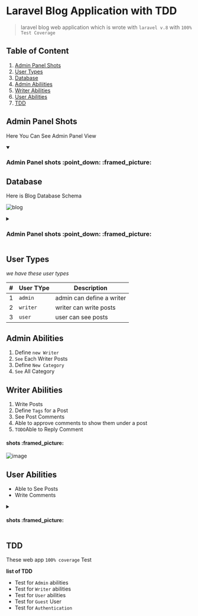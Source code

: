 # Laravel Blog Application with TDD
> laravel blog web application which is wrote with `laravel v.8` with `100% Test Coverage `

## Table of Content
1. [Admin Panel Shots](#admin-panel-shots)
1. [User Types](#user-types)   
1. [Database](#Database)
1. [Admin Abiliities](#admin-abilities)
1. [Writer Abilities](#writer-abilities)
1. [User Abilities](#user-abilities)
1. [TDD](#tdd)

## Admin Panel Shots
Here You Can See Admin Panel View

<details open>
<summary><h3>Admin Panel shots :point_down: :framed_picture: </h3>	</summary>
</details>


## Database

Here is Blog Database Schema

![blog](https://user-images.githubusercontent.com/10767713/177008216-55ef1dd2-5b9f-420b-9e72-fe4b8f721654.png)

<details>
<summary><h3>Admin Panel shots :point_down: :framed_picture:</h3>	</summary>

![image](https://user-images.githubusercontent.com/10767713/177007653-6c8af1a8-3b5c-4dad-8338-49c9fac74e37.png)


</details>

## User Types
_we have these user types_

|#|User TYpe|Description|
|---|---|---|
|1|`admin`|admin can define a writer| 
|2|`writer`|writer can write posts|
|3|`user`|user can see posts |

## Admin Abilities

1. Define `new Writer`
1. `See` Each Writer Posts
1. Define `New Category` 
1. `See` All Category

## Writer Abilities

1. Write Posts
1. Define `Tags` for a Post   
1. See Post Comments
1. Able to approve comments to show them under a post   
1. `TODO`Able to Reply Comment



<summary>
<h4>shots :framed_picture:</h4>
</summary>

![image](https://user-images.githubusercontent.com/10767713/177008061-07943e92-bf0c-4bee-9e39-75eaec654956.png)


</details>



## User Abilities
* Able to See Posts 
* Write Comments 

<details>

<summary>
<h4>shots :framed_picture:</h4>
</summary>

![image](https://user-images.githubusercontent.com/10767713/177008027-d7a2c923-16c4-4ae3-89bb-b29e32efd3b1.png)

![image](https://user-images.githubusercontent.com/10767713/177008089-ea261548-1771-44a1-bff7-23bd6567c2cc.png)

![image](https://user-images.githubusercontent.com/10767713/177008107-71d79094-9ce9-4a47-aec0-535e9d92456b.png)

![image](https://user-images.githubusercontent.com/10767713/177008132-6ce4d5ff-d593-421b-a4ee-1ef58869663f.png)


</details>



## TDD
These web app `100% coverage` Test


**list of TDD**
* Test for `Admin` abilities
* Test for `Writer` abilities
* Test for `User` abilities
* Test for `Guest` User
* Test for `Authentication`
